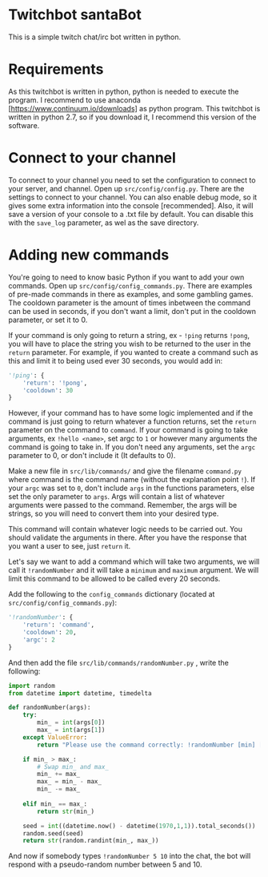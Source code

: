 # Twitchbot santaBot
This is a simple twitch chat/irc bot written in python.

# Requirements
As this twitchbot is written in python, python is needed to execute the program. I recommend to use anaconda [https://www.continuum.io/downloads] as python program. This twitchbot is written in python 2.7, so if you download it, I recommend this version of the software.

# Connect to your channel
To connect to your channel you need to set the configuration to connect to your server, and channel. Open up `src/config/config.py`. There are the settings to connect to your channel. You can also enable debug mode, so it gives some extra information into the console [recommended]. Also, it will save a version of your console to a .txt file by default. You can disable this with the `save_log` parameter, as wel as the save directory.

# Adding new commands
You're going to need to know basic Python if you want to add your own commands. Open up `src/config/config_commands.py`. There are examples of pre-made commands in there as examples, and some gambling games. The cooldown parameter is the amount of times inbetween the command can be used in seconds, if you don't want a limit, don't put in the cooldown parameter, or set it to 0.

If your command is only going to return a string, ex - `!ping` returns `!pong`, you will have to place the string you wish to be returned to the user in the `return` parameter. For example, if you wanted to create a command such as this and limit it to being used ever 30 seconds, you would add in:

```python
'!ping': {
    'return': '!pong',
    'cooldown': 30
}
```

However, if your command has to have some logic implemented and if the command is just going to return whatever a function returns, set the `return` parameter on the command to `command`. If your command is going to take arguments, ex `!hello <name>`, set argc to `1` or however many arguments the command is going to take in. If you don't need any arguments, set the `argc` parameter to 0, or don't include it (It defaults to 0).

Make a new file in `src/lib/commands/` and give the filename `command.py` where command is the command name (without the explanation point `!`). If your `argc` was set to `0`, don't include `args` in the functions parameters, else set the only parameter to `args`. Args will contain a list of whatever arguments were passed to the command. Remember, the args will be strings, so you will need to convert them into your desired type.

This command will contain whatever logic needs to be carried out. You should validate the arguments in there. After you have the response that you want a user to see, just `return` it.

Let's say we want to add a command which will take two arguments, we will call it `!randomNumber` and it will take a `minimum` and `maximum` argument. We will limit this command to be allowed to be called every 20 seconds.

Add the following to the `config_commands` dictionary (located at `src/config/config_commands.py`):

```python
'!randomNumber': {
    'return': 'command',
    'cooldown': 20,
    'argc': 2
}
```

And then add the file `src/lib/commands/randomNumber.py` , write the following: 

```python
import random
from datetime import datetime, timedelta

def randomNumber(args):
    try:
        min_ = int(args[0])
        max_ = int(args[1])
    except ValueError:
        return "Please use the command correctly: !randomNumber [min] [max]"

    if min_ > max_:
        # Swap min_ and max_
        min_ += max_
        max_ = min_ - max_
        min_ -= max_
        
    elif min_ == max_:
        return str(min_)

    seed = int((datetime.now() - datetime(1970,1,1)).total_seconds())
    random.seed(seed)
    return str(random.randint(min_, max_))
```

And now if somebody types `!randomNumber 5 10` into the chat, the bot will respond with a pseudo-random number between 5 and 10.
